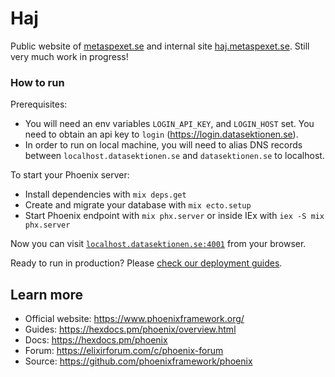 # Haj

Public website of [metaspexet.se](https://metaspexet.se) and internal site [haj.metaspexet.se](haj.metaspexet.se). Still very much work in progress!
### How to run

Prerequisites:

  * You will need an env variables `LOGIN_API_KEY`, and `LOGIN_HOST` set. You need to obtain an api key to `login` (https://login.datasektionen.se).
  * In order to run on local machine, you will need to alias DNS records between `localhost.datasektionen.se` and `datasektionen.se` to localhost.

To start your Phoenix server:

  * Install dependencies with `mix deps.get`
  * Create and migrate your database with `mix ecto.setup`
  * Start Phoenix endpoint with `mix phx.server` or inside IEx with `iex -S mix phx.server`

Now you can visit [`localhost.datasektionen.se:4001`](http://localhost.datasektionen.se:4001) from your browser.

Ready to run in production? Please [check our deployment guides](https://hexdocs.pm/phoenix/deployment.html).

## Learn more

  * Official website: https://www.phoenixframework.org/
  * Guides: https://hexdocs.pm/phoenix/overview.html
  * Docs: https://hexdocs.pm/phoenix
  * Forum: https://elixirforum.com/c/phoenix-forum
  * Source: https://github.com/phoenixframework/phoenix
